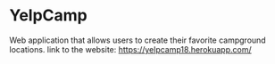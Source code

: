 # YelpCamp
Web application that allows users to create their favorite campground locations. 
link to the website: https://yelpcamp18.herokuapp.com/

